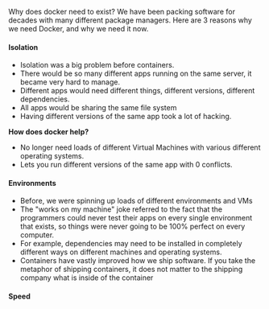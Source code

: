 Why does docker need to exist? We have been packing software for decades with many different package managers. Here are 3 reasons why we need Docker, and why we need it now. 


#### Isolation

- Isolation was a big problem before containers. 
- There would be so many different apps running on the same server, it became very hard to manage.
- Different apps would need different things, different versions, different dependencies. 
- All apps would be sharing the same file system
- Having different versions of the same app took a lot of hacking. 

**How does docker help?**

- No longer need loads of different Virtual Machines with various different operating systems. 
- Lets you run different versions of the same app with 0 conflicts. 

#### Environments

- Before, we were spinning up loads of different environments and VMs 
- The "works on my machine" joke referred to the fact that the programmers could never test their apps on every single environment that exists, so things were never going to be 100% perfect on every computer.
- For example, dependencies may need to be installed in completely different ways on different machines and operating systems. 
- Containers have vastly improved how we ship software. If you take the metaphor of shipping containers, it does not matter to the shipping company what is inside of the container 

#### Speed
